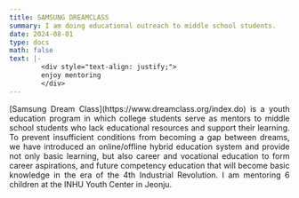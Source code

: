 ```yaml
---
title: SAMSUNG DREAMCLASS
summary: I am doing educational outreach to middle school students.
date: 2024-08-01 
type: docs
math: false
text: |-
        <div style="text-align: justify;">
        enjoy mentoring
        </div>
--- 
```

<div style="text-align: justify;">
[Samsung Dream Class](https://www.dreamclass.org/index.do) is a youth education program in which college students serve as mentors to middle school students who lack educational resources and support their learning. To prevent insufficient conditions from becoming a gap between dreams, we have introduced an online/offline hybrid education system and provide not only basic learning, but also career and vocational education to form career aspirations, and future competency education that will become basic knowledge in the era of the 4th Industrial Revolution. I am mentoring 6 children at the INHU Youth Center in Jeonju.
</div>